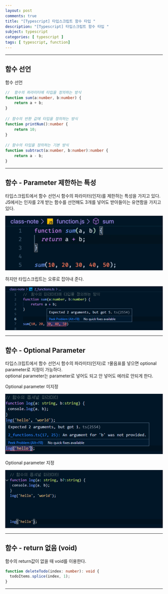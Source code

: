 ```yaml
---
layout: post
comments: true
title: "[Typescript] 타입스크립트 함수 타입 "
description: "[Typescript] 타입스크립트 함수 타입 "
subject: typescript
categories: [ typescript ]
tags: [ typescript, function]
---
```


<hr>

## 함수 선언 

함수 선언

```typescript
//  함수의 파라미터에 타입을 정의하는 방식
function sum(a:number, b:number) {
    return a + b;
}

// 함수의 반환 값에 타입을 정의하는 방식
function printNum():number {
    return 10;
}

// 함수의 타입을 정의하는 기본 방식
function subtract(a:number, b:number):number {
    return a - b;
}

```

<hr>

## 함수 - Parameter 제한하는 특성

타입스크립트에서 함수 선언시 함수의 파라미터(인자)를 제한하는 특성을 가지고 있다.  
JS에서는 인자를 2개 받는 함수를 선언해도 3개를 넣어도 받아들이는 유연함을 가지고 있다.  

![JS 함수 선언](/assets/img/typescript/ts-function1.png "JS 함수 선언")

하지만 타입스크립트는 오류로 잡아내 준다.

![TS 함수 선언](/assets/img/typescript/ts-function2.png "TS 함수 선언")


<hr>

## 함수 - Optional Parameter

타입스크립트에서 함수 선언시 함수의 파라미터(인자)로 `?`물음표를 넣으면 optional parameter로 지정이 가능하다.  
optional parameter는 parameter로 넣어도 되고 안 넣어도 에러로 안되게 한다.

Optional parameter 미지정

![TS 함수 Optional parameter 미지정](/assets/img/typescript/ts-function3.png "TS 함수 Optional parameter 미지정")

Optional parameter 지정

![TS 함수 Optional parameter 지정](/assets/img/typescript/ts-function4.png "TS 함수 Optional parameter 지정")

<hr>

## 함수 - return 없음 (void)

함수의 return값이 없을 때 void를 이용한다.

```typescript
function deleteTodo(index: number): void {
  todoItems.splice(index, 1);
}
```

<hr>
